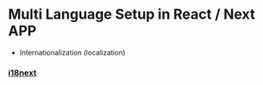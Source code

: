 # Multi Language Setup in React / Next APP


- Internationalization (localization) 


### [i18next](https://www.i18next.com/overview/getting-started)


